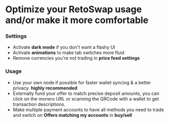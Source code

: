 # Optimize your RetoSwap usage and/or make it more comfortable

### Settings

- Activate **dark mode** if you don't want a flashy UI
- Activate **animations** to make tab switches more fluid
- Remove currencies you're not trading in **price feed settings**

### Usage

- Use your own node if possible for faster wallet syncing & a better privacy. **highly recommended**
- Externally fund your offer to match precise deposit amounts, you can click on the monero URL or scanning the QRCode with a wallet to get transaction descriptions.
- Make multiple payment accounts to have all methods you need to trade and switch on **Offers matching my accounts** in **buy/sell**
